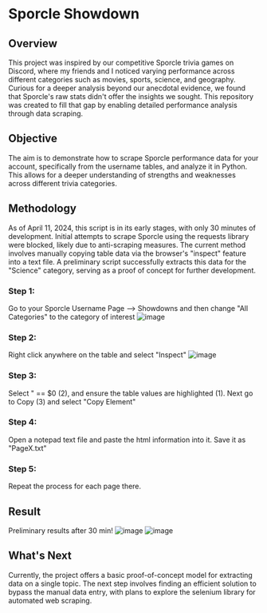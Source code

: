 # Sporcle Showdown 
## Overview
This project was inspired by our competitive Sporcle trivia games on Discord, where my friends and I noticed varying performance across different categories such as movies, sports, science, and geography. Curious for a deeper analysis beyond our anecdotal evidence, we found that Sporcle's raw stats didn't offer the insights we sought. This repository was created to fill that gap by enabling detailed performance analysis through data scraping.

## Objective
The aim is to demonstrate how to scrape Sporcle performance data for your account, specifically from the username tables, and analyze it in Python. This allows for a deeper understanding of strengths and weaknesses across different trivia categories.

## Methodology
As of April 11, 2024, this script is in its early stages, with only 30 minutes of development. Initial attempts to scrape Sporcle using the requests library were blocked, likely due to anti-scraping measures. The current method involves manually copying table data via the browser's "inspect" feature into a text file. A preliminary script successfully extracts this data for the "Science" category, serving as a proof of concept for further development.

### Step 1: 
Go to your Sporcle Username Page --> Showdowns and then change "All Categories" to the category of interest
![image](https://github.com/TylerBerzzz/SporcleShowdownStatistics/assets/30520534/f7507707-85cb-4b38-a31a-a916aaf8a2f6)

### Step 2: 
Right click anywhere on the table and select "Inspect"
![image](https://github.com/TylerBerzzz/SporcleShowdownStatistics/assets/30520534/5a6dc66c-c412-4e7f-ac9c-520295b4c39f)

### Step 3:
Select "<tbody> == $0 (2), and ensure the table values are highlighted (1). Next go to Copy (3) and select "Copy Element" 

### Step 4:
Open a notepad text file and paste the html information into it. Save it as "PageX.txt"

### Step 5:
Repeat the process for each page there.

## Result
Preliminary results after 30 min!
![image](https://github.com/TylerBerzzz/SporcleShowdownStatistics/assets/30520534/f273005b-2a1c-4169-bc29-d4c4655eb87c)
![image](https://github.com/TylerBerzzz/SporcleShowdownStatistics/assets/30520534/b2891e7e-85fa-45e3-8617-add5f9b1ab58)


## What's Next
Currently, the project offers a basic proof-of-concept model for extracting data on a single topic. The next step involves finding an efficient solution to bypass the manual data entry, with plans to explore the selenium library for automated web scraping.

